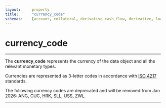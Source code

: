 ```yaml
---
layout:		property
title:		"currency_code"
schemas:	[account, collateral, derivative_cash_flow, derivative, loan, loan_transaction, security, adjustment, loan_cash_flow, curve, customer, issuer, guarantor]
---
```


# currency_code

---

The **currency_code** represents the currency of the data object and all the relevant monetary types.

Currencies are represented as 3-letter codes in accordance with [ISO 4217][iso4217] standards.

The following currency codes are deprecated and will be removed from Jan 2026: ANG, CUC, HRK, SLL, USS, ZWL.

---

[acc]: https://github.com/suadelabs/fire/blob/master/documentation/properties/accrued_interest.md
[bal]: https://github.com/suadelabs/fire/blob/master/documentation/properties/balance.md
[iso4217]: https://en.wikipedia.org/wiki/ISO_4217

